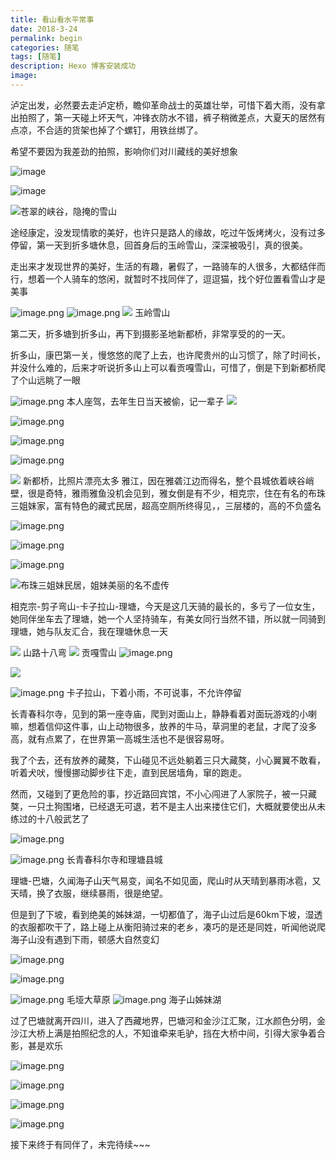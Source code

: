 ```yaml
---
title: 看山看水平常事
date: 2018-3-24
permalink: begin
categories: 随笔
tags: [随笔]
description: Hexo 博客安装成功
image:
---
```

<p class="description"></p>


泸定出发，必然要去走泸定桥，瞻仰革命战士的英雄壮举，可惜下着大雨，没有拿出拍照了，第一天碰上坏天气，冲锋衣防水不错，裤子稍微差点，大夏天的居然有点凉，不合适的货架也掉了个螺钉，用铁丝绑了。

 希望不要因为我差劲的拍照，影响你们对川藏线的美好想象

![image](http://upload-images.jianshu.io/upload_images/6273500-af36163ef5249060?imageMogr2/auto-orient/strip%7CimageView2/2/w/1240)

![image](http://upload-images.jianshu.io/upload_images/6273500-82ea67bee4870d80?imageMogr2/auto-orient/strip%7CimageView2/2/w/1240)

![苍翠的峡谷，隐掩的雪山](https://upload-images.jianshu.io/upload_images/6273500-9715cd2a5978b7a9.png?imageMogr2/auto-orient/strip%7CimageView2/2/w/1240)

途经康定，没发现情歌的美好，也许只是路人的缘故，吃过午饭烤烤火，没有过多停留，第一天到折多塘休息，回首身后的玉岭雪山，深深被吸引，真的很美。

走出来才发现世界的美好，生活的有趣，暑假了，一路骑车的人很多，大都结伴而行，想着一个人骑车的悠闲，就暂时不找同伴了，逗逗猫，找个好位置看雪山才是美事

![image.png](https://upload-images.jianshu.io/upload_images/6273500-9ee5385d6b6aab28.png?imageMogr2/auto-orient/strip%7CimageView2/2/w/1240)
![image.png](https://upload-images.jianshu.io/upload_images/6273500-7d167b2f7ed77127.png?imageMogr2/auto-orient/strip%7CimageView2/2/w/1240)
![](https://upload-images.jianshu.io/upload_images/6273500-9a11faab7f60221b.png?imageMogr2/auto-orient/strip%7CimageView2/2/w/1240)
玉岭雪山

第二天，折多塘到折多山，再下到摄影圣地新都桥，非常享受的的一天。

折多山，康巴第一关，慢悠悠的爬了上去，也许爬贵州的山习惯了，除了时间长，并没什么难的，后来才听说折多山上可以看贡嘎雪山，可惜了，倒是下到新都桥爬了个山远眺了一眼

![image.png](https://upload-images.jianshu.io/upload_images/6273500-bea057d76a81c2a0.png?imageMogr2/auto-orient/strip%7CimageView2/2/w/1240)
本人座驾，去年生日当天被偷，记一辈子
![](https://upload-images.jianshu.io/upload_images/6273500-747292e456ebd07d.png?imageMogr2/auto-orient/strip%7CimageView2/2/w/1240)

![image.png](https://upload-images.jianshu.io/upload_images/6273500-c34bd5ee54506dee.png?imageMogr2/auto-orient/strip%7CimageView2/2/w/1240)

![image.png](https://upload-images.jianshu.io/upload_images/6273500-f9964595fed8dfd6.png?imageMogr2/auto-orient/strip%7CimageView2/2/w/1240)

![image.png](https://upload-images.jianshu.io/upload_images/6273500-915b55c1750257cb.png?imageMogr2/auto-orient/strip%7CimageView2/2/w/1240)

![](https://upload-images.jianshu.io/upload_images/6273500-0994040f839694f0.png?imageMogr2/auto-orient/strip%7CimageView2/2/w/1240)
新都桥，比照片漂亮太多
雅江，因在雅砻江边而得名，整个县城依着峡谷峭壁，很是奇特，雅雨雅鱼没机会见到，雅女倒是有不少，相克宗，住在有名的布珠三姐妹家，富有特色的藏式民居，超高空厕所终得见，，三层楼的，高的不负盛名

![image.png](https://upload-images.jianshu.io/upload_images/6273500-ebd34f17eeadf1a5.png?imageMogr2/auto-orient/strip%7CimageView2/2/w/1240)

![image.png](https://upload-images.jianshu.io/upload_images/6273500-a292df3dc0ba6314.png?imageMogr2/auto-orient/strip%7CimageView2/2/w/1240)

![image.png](https://upload-images.jianshu.io/upload_images/6273500-c87eca8a422081ea.png?imageMogr2/auto-orient/strip%7CimageView2/2/w/1240)

![布珠三姐妹民居，姐妹美丽的名不虚传](https://upload-images.jianshu.io/upload_images/6273500-05b2afb00704c540.png?imageMogr2/auto-orient/strip%7CimageView2/2/w/1240)

相克宗-剪子弯山-卡子拉山-理塘，今天是这几天骑的最长的，多亏了一位女生，她同伴坐车去了理塘，她一个人坚持骑车，有美女同行当然不错，所以就一同骑到理塘，她与队友汇合，我在理塘休息一天

![](https://upload-images.jianshu.io/upload_images/6273500-b59f5082c6f6a950.png?imageMogr2/auto-orient/strip%7CimageView2/2/w/1240)
山路十八弯
![](https://upload-images.jianshu.io/upload_images/6273500-dc7ece9699e44e78.png?imageMogr2/auto-orient/strip%7CimageView2/2/w/1240)
贡嘎雪山
![image.png](https://upload-images.jianshu.io/upload_images/6273500-c7bc4cadedc4b9ea.png?imageMogr2/auto-orient/strip%7CimageView2/2/w/1240)

![](https://upload-images.jianshu.io/upload_images/6273500-a5efdfee7a71cbc4.png?imageMogr2/auto-orient/strip%7CimageView2/2/w/1240)

![image.png](https://upload-images.jianshu.io/upload_images/6273500-84f3f2a36b69d34f.png?imageMogr2/auto-orient/strip%7CimageView2/2/w/1240)
卡子拉山，下着小雨，不可说事，不允许停留

长青春科尔寺，见到的第一座寺庙，爬到对面山上，静静看着对面玩游戏的小喇嘛，想着信仰这件事，山上动物很多，放养的牛马，草洞里的老鼠，才爬了没多高，就有点累了，在世界第一高城生活也不是很容易呀。

我了个去，还有放养的藏獒，下山碰见不远处躺着三只大藏獒，小心翼翼不敢看，听着犬吠，慢慢挪动脚步往下走，直到民居墙角，窜的跑走。

 然而，又碰到了更危险的事，抄近路回宾馆，不小心闯进了人家院子，被一只藏獒，一只土狗围堵，已经退无可退，若不是主人出来搂住它们，大概就要使出从未练过的十八般武艺了

![image.png](https://upload-images.jianshu.io/upload_images/6273500-ceed584ea4615de3.png?imageMogr2/auto-orient/strip%7CimageView2/2/w/1240)

![image.png](https://upload-images.jianshu.io/upload_images/6273500-2ab5c8a5c4ddf76b.png?imageMogr2/auto-orient/strip%7CimageView2/2/w/1240)
长青春科尔寺和理塘县城

理塘-巴塘，久闻海子山天气易变，闻名不如见面，爬山时从天晴到暴雨冰雹，又天晴，换了衣服，继续暴雨，很是绝望。

但是到了下坡，看到绝美的姊妹湖，一切都值了，海子山过后是60km下坡，湿透的衣服都吹干了，路上碰上从衡阳骑过来的老乡，凑巧的是还是同姓，听闻他说爬海子山没有遇到下雨，顿感大自然变幻

![image.png](https://upload-images.jianshu.io/upload_images/6273500-ebcd6b77e1733291.png?imageMogr2/auto-orient/strip%7CimageView2/2/w/1240)

![image.png](https://upload-images.jianshu.io/upload_images/6273500-2f528de5cd4d360a.png?imageMogr2/auto-orient/strip%7CimageView2/2/w/1240)

![image.png](https://upload-images.jianshu.io/upload_images/6273500-9e6a5b53eeffb963.png?imageMogr2/auto-orient/strip%7CimageView2/2/w/1240)
毛垭大草原
![image.png](https://upload-images.jianshu.io/upload_images/6273500-0d3df91616acdfd8.png?imageMogr2/auto-orient/strip%7CimageView2/2/w/1240)
海子山姊妹湖

过了巴塘就离开四川，进入了西藏地界，巴塘河和金沙江汇聚，江水颜色分明，金沙江大桥上满是拍照纪念的人，不知谁牵来毛驴，挡在大桥中间，引得大家争着合影，甚是欢乐

![image.png](https://upload-images.jianshu.io/upload_images/6273500-887abcd3809fbc41.png?imageMogr2/auto-orient/strip%7CimageView2/2/w/1240)

![image.png](https://upload-images.jianshu.io/upload_images/6273500-00a714e0c9bd86b2.png?imageMogr2/auto-orient/strip%7CimageView2/2/w/1240)

![image.png](https://upload-images.jianshu.io/upload_images/6273500-3d632c912852a5b2.png?imageMogr2/auto-orient/strip%7CimageView2/2/w/1240)

![image.png](https://upload-images.jianshu.io/upload_images/6273500-be00e81d3a3a72a8.png?imageMogr2/auto-orient/strip%7CimageView2/2/w/1240)

接下来终于有同伴了，未完待续~~~

